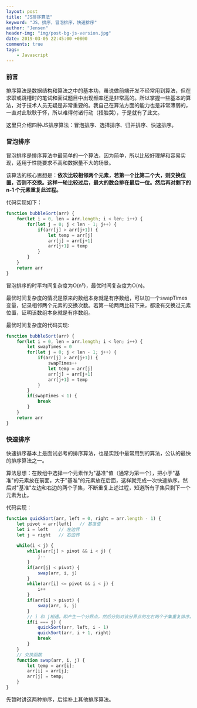 ```yaml
---
layout: post
title: "JS排序算法"
keyword: "JS，排序，冒泡排序，快速排序"
author: "Jensen"
header-img: "img/post-bg-js-version.jpg"
date: 2019-03-05 22:45:00 +0800
comments: true
tags: 
    - Javascript
---
```


### 前言

排序算法是数据结构和算法之中的基本功，虽说做前端开发不经常用到算法，但在求职或跳槽时的笔试和面试题目中出现频率还是非常高的。所以掌握一些基本的算法，对于技术人员无疑是非常重要的。我自己在算法方面的能力也是非常薄弱的，一直对此耿耿于怀，所以难得付诸行动（捂脸哭），于是就有了此文。

这里只介绍四种JS排序算法：冒泡排序、选择排序、归并排序、快速排序。

### 冒泡排序

冒泡排序是排序算法中最简单的一个算法，因为简单，所以比较好理解和容易实现，适用于性能要求不高和数据量不大的场景。

该算法的核心思想是：**依次比较相邻两个元素，若第一个比第二个大，则交换位置，否则不交换。这样一轮比较过后，最大的数会排在最后一位。然后再对剩下的 n-1 个元素重复此过程。**

代码实现如下：

```js
function bubbleSort(arr) {
    for(let i = 0, len = arr.length; i < len; i++) {
        for(let j = 0; j < len - 1; j++) {
            if(arr[j] > arr[j+1]) {
                let temp = arr[j]
                arr[j] = arr[j+1]
                arr[j+1] = temp
            }
        }
    }
    return arr
}
```

冒泡排序的时平均间复杂度为O(n²)，最优时间复杂度为O(n)。

最优时间复杂度的情况是原来的数组本身就是有序数组，可以加一个swapTimes变量，记录相邻两个元素的交换次数。若第一轮两两比较下来，都没有交换过元素位置，证明该数组本身就是有序数组。

最优时间复杂度的代码实现:

```js
function bubbleSort(arr) {
    for(let i = 0, len = arr.length; i < len; i++) {
        let swapTimes = 0
        for(let j = 0; j < len - 1; j++) {
            if(arr[j] > arr[j+1]) {
                swapTimes++
                let temp = arr[j]
                arr[j] = arr[j+1]
                arr[j+1] = temp
            }
        }
        if(swapTimes < 1) {
            break
        }
    }
    return arr
}
```

### 快速排序

快速排序基本上是面试必考的排序算法，也是实践中最常用到的算法，公认的最快的排序算法之一。

算法思想：在数组中选择一个元素作为"基准"值（通常为第一个），把小于"基准"的元素放在前面，大于"基准"的元素放在后面，这样就完成一次快速排序。然后对"基准"左边和右边的两个子集，不断重复上述过程，知道所有子集只剩下一个元素为止。

代码实现：

```js
function quickSort(arr, left = 0, right = arr.length - 1) {
    let pivot = arr[left]   // 基准值
    let i = left    // 左边界
    let j = right   // 右边界
    
    while(i < j) {
        while(arr[j] > pivot && i < j) {
            j--
        }
        if(arr[j] < pivot) {
            swap(arr, i, j)
        }
        while(arr[i] <= pivot && i < j) {
            i++
        }
        if(arr[i] > pivot) {
            swap(arr, i, j)
        }
        // i 和 j相遇，即产生一个分界点，然后分别对该分界点的左右两个子集重复排序。
        if(i === j) {
            quickSort(arr, left, i - 1)
            quickSort(arr, i + 1, right)
            break
        }
    }
    // 交换函数
    function swap(arr, i, j) {
        let temp = arr[i];
        arr[i] = arr[j];
        arr[j] = temp;
    }
}

```

先暂时讲这两种排序，后续补上其他排序算法。